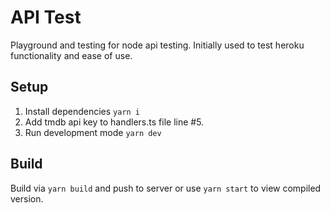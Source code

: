# API Test
Playground and testing for node api testing. Initially used to test heroku functionality and ease of use.

## Setup
1. Install dependencies `yarn i`
2. Add tmdb api key to handlers.ts file line #5.
3. Run development mode `yarn dev`

## Build
Build via `yarn build` and push to server or use `yarn start` to view compiled version.
